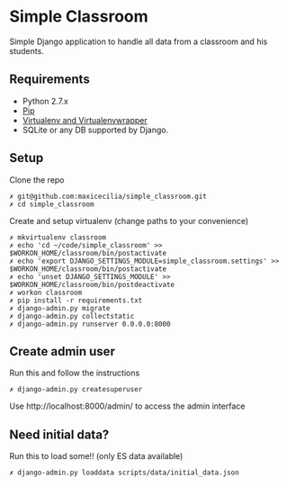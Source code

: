 # Simple Classroom
Simple Django application to handle all data from a classroom and his students.

## Requirements
* Python 2.7.x
* [Pip](https://pip.pypa.io/en/latest/installing.html)
* [Virtualenv and Virtualenvwrapper](http://virtualenvwrapper.readthedocs.org/en/latest/install.html)
* SQLite or any DB supported by Django.

## Setup
Clone the repo
```
✗ git@github.com:maxicecilia/simple_classroom.git
✗ cd simple_classroom
```
Create and setup virtualenv (change paths to your convenience)
```
✗ mkvirtualenv classroom
✗ echo 'cd ~/code/simple_classroom' >> $WORKON_HOME/classroom/bin/postactivate
✗ echo 'export DJANGO_SETTINGS_MODULE=simple_classroom.settings' >> $WORKON_HOME/classroom/bin/postactivate
✗ echo 'unset DJANGO_SETTINGS_MODULE' >> $WORKON_HOME/classroom/bin/postdeactivate
✗ workon classroom
✗ pip install -r requirements.txt
✗ django-admin.py migrate
✗ django-admin.py collectstatic
✗ django-admin.py runserver 0.0.0.0:8000
```

## Create admin user
Run this and follow the instructions
```
✗ django-admin.py createsuperuser
```
Use http://localhost:8000/admin/ to access the admin interface

## Need initial data?
Run this to load some!! (only ES data available)
```
✗ django-admin.py loaddata scripts/data/initial_data.json
```
